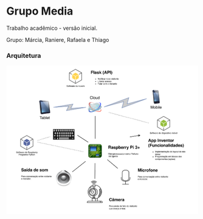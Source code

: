 # Grupo Media

Trabalho acadêmico - versão inicial.

Grupo: Márcia, Raniere, Rafaela e Thiago

### Arquitetura 

![](arquitetura.png)

